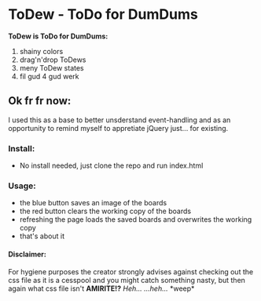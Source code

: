 # ToDew - ToDo for DumDums

**ToDew is ToDo for DumDums:**
1. shainy colors
2. drag'n'drop ToDews
3. meny ToDew states
4. fil gud 4 gud werk

## Ok fr fr now:
I used this as a base to better unsderstand event-handling and as an opportunity to remind myself to appretiate jQuery just... for existing.

### Install:
- No install needed, just clone the repo and run index.html

### Usage:
- the blue button saves an image of the boards
- the red button clears the working copy of the boards
- refreshing the page loads the saved boards and overwrites the working copy
- that's about it

#### Disclaimer:
For hygiene purposes the creator strongly advises against checking out the css file as it is a cesspool and you might catch something nasty, but then again what css file isn't **AMIRITE!?** _Heh..._ _...heh..._ \*weep\*
